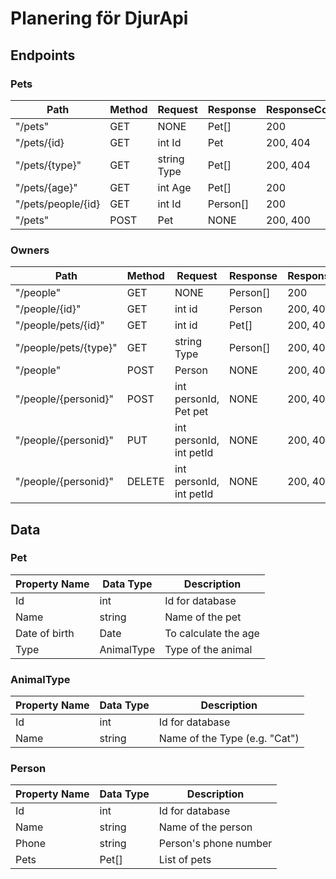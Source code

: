 # Planering för DjurApi

## Endpoints

### Pets

| Path               | Method | Request     | Response | ResponseCodes |
| ------------------ | ------ | ----------- | -------- | ------------- |
| "/pets"            | GET    | NONE        | Pet[]    | 200           |
| "/pets/{id}        | GET    | int Id      | Pet      | 200, 404      |
| "/pets/{type}"     | GET    | string Type | Pet[]    | 200, 404      |
| "/pets/{age}"      | GET    | int Age     | Pet[]    | 200           |
| "/pets/people/{id} | GET    | int Id      | Person[] | 200           |
| "/pets"            | POST   | Pet         | NONE     | 200, 400      |

### Owners

| Path                  | Method | Request                 | Response | ResponseCodes |
| --------------------- | ------ | ----------------------- | -------- | ------------- |
| "/people"             | GET    | NONE                    | Person[] | 200           |
| "/people/{id}"        | GET    | int id                  | Person   | 200, 404      |
| "/people/pets/{id}"   | GET    | int id                  | Pet[]    | 200, 404      |
| "/people/pets/{type}" | GET    | string Type             | Person[] | 200, 404      |
| "/people"             | POST   | Person                  | NONE     | 200, 400      |
| "/people/{personid}"  | POST   | int personId, Pet pet   | NONE     | 200, 404      |
| "/people/{personid}"  | PUT    | int personId, int petId | NONE     | 200, 404      |
| "/people/{personid}"  | DELETE | int personId, int petId | NONE     | 200, 404      |

## Data

### Pet

| Property Name | Data Type  | Description          |
| ------------- | ---------- | -------------------- |
| Id            | int        | Id for database      |
| Name          | string     | Name of the pet      |
| Date of birth | Date       | To calculate the age |
| Type          | AnimalType | Type of the animal   |

### AnimalType

| Property Name | Data Type | Description                   |
| ------------- | --------- | ----------------------------- |
| Id            | int       | Id for database               |
| Name          | string    | Name of the Type (e.g. "Cat") |

### Person

| Property Name | Data Type | Description           |
| ------------- | --------- | --------------------- |
| Id            | int       | Id for database       |
| Name          | string    | Name of the person    |
| Phone         | string    | Person's phone number |
| Pets          | Pet[]     | List of pets          |
